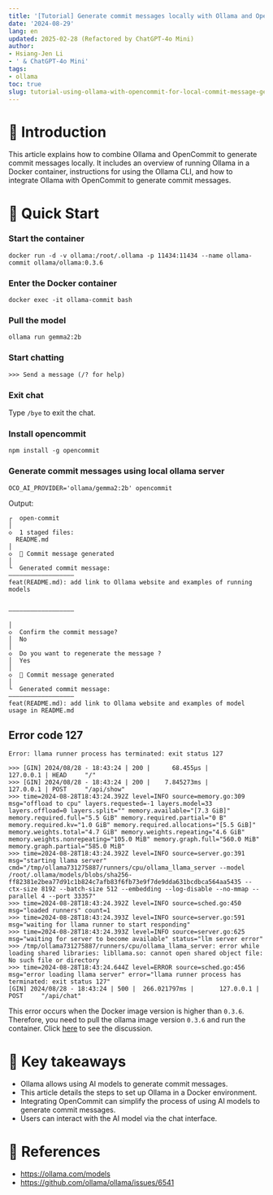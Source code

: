 ```yaml
---
title: '[Tutorial] Generate commit messages locally with Ollama and OpenCommit'
date: '2024-08-29'
lang: en
updated: 2025-02-28 (Refactored by ChatGPT-4o Mini)
author:
- Hsiang-Jen Li
- ' & ChatGPT-4o Mini'
tags:
- ollama
toc: true
slug: tutorial-using-ollama-with-opencommit-for-local-commit-message-generation
---
```


# 📌 Introduction

This article explains how to combine Ollama and OpenCommit to generate commit messages locally. It includes an overview of running Ollama in a Docker container, instructions for using the Ollama CLI, and how to integrate Ollama with OpenCommit to generate commit messages.
<!-- more -->

# 🚀 Quick Start
### Start the container
```shell
docker run -d -v ollama:/root/.ollama -p 11434:11434 --name ollama-commit ollama/ollama:0.3.6
```

### Enter the Docker container
```shell
docker exec -it ollama-commit bash
```

### Pull the model
```shell
ollama run gemma2:2b
```

### Start chatting
```shell
>>> Send a message (/? for help)
```

### Exit chat
Type `/bye` to exit the chat.

### Install opencommit
```shell
npm install -g opencommit
```

### Generate commit messages using local ollama server
```shell
OCO_AI_PROVIDER='ollama/gemma2:2b' opencommit
```

Output:

```shell
┌  open-commit
│
◇  1 staged files:
  README.md
│
◇  📝 Commit message generated
│
└  Generated commit message:
——————————————————
feat(README.md): add link to Ollama website and examples of running models


——————————————————

│
◇  Confirm the commit message?
│  No
│
◇  Do you want to regenerate the message ?
│  Yes
│
◇  📝 Commit message generated
│
└  Generated commit message:
——————————————————
feat(README.md): add link to Ollama website and examples of model usage in README.md 
```


## Error code 127

```shell
Error: llama runner process has terminated: exit status 127

>>> [GIN] 2024/08/28 - 18:43:24 | 200 |      68.455µs |       127.0.0.1 | HEAD     "/"
>>> [GIN] 2024/08/28 - 18:43:24 | 200 |    7.845273ms |       127.0.0.1 | POST     "/api/show"
>>> time=2024-08-28T18:43:24.392Z level=INFO source=memory.go:309 msg="offload to cpu" layers.requested=-1 layers.model=33 layers.offload=0 layers.split="" memory.available="[7.3 GiB]" memory.required.full="5.5 GiB" memory.required.partial="0 B" memory.required.kv="1.0 GiB" memory.required.allocations="[5.5 GiB]" memory.weights.total="4.7 GiB" memory.weights.repeating="4.6 GiB" memory.weights.nonrepeating="105.0 MiB" memory.graph.full="560.0 MiB" memory.graph.partial="585.0 MiB"
>>> time=2024-08-28T18:43:24.392Z level=INFO source=server.go:391 msg="starting llama server" cmd="/tmp/ollama731275887/runners/cpu/ollama_llama_server --model /root/.ollama/models/blobs/sha256-ff82381e2bea77d91c1b824c7afb83f6fb73e9f7de9dda631bcdbca564aa5435 --ctx-size 8192 --batch-size 512 --embedding --log-disable --no-mmap --parallel 4 --port 33357"
>>> time=2024-08-28T18:43:24.392Z level=INFO source=sched.go:450 msg="loaded runners" count=1
>>> time=2024-08-28T18:43:24.393Z level=INFO source=server.go:591 msg="waiting for llama runner to start responding"
>>> time=2024-08-28T18:43:24.393Z level=INFO source=server.go:625 msg="waiting for server to become available" status="llm server error"
>>> /tmp/ollama731275887/runners/cpu/ollama_llama_server: error while loading shared libraries: libllama.so: cannot open shared object file: No such file or directory
>>> time=2024-08-28T18:43:24.644Z level=ERROR source=sched.go:456 msg="error loading llama server" error="llama runner process has terminated: exit status 127"
[GIN] 2024/08/28 - 18:43:24 | 500 |  266.021797ms |       127.0.0.1 | POST     "/api/chat"
```

This error occurs when the Docker image version is higher than `0.3.6`. Therefore, you need to pull the ollama image version `0.3.6` and run the container. Click [here](https://github.com/ollama/ollama/issues/6541) to see the discussion.


# 🔁 Key takeaways
- Ollama allows using AI models to generate commit messages.
- This article details the steps to set up Ollama in a Docker environment.
- Integrating OpenCommit can simplify the process of using AI models to generate commit messages.
- Users can interact with the AI model via the chat interface.

# 🔗 References
- https://ollama.com/models
- https://github.com/ollama/ollama/issues/6541
